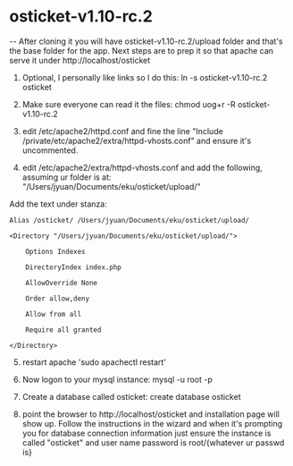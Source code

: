 # osticket-v1.10-rc.2
-- After cloning it you will have osticket-v1.10-rc.2/upload folder and that's the base folder for the app.  Next steps are to prep it so that apache can serve it under http://localhost/osticket

1) Optional, I personally like links so I do this: ln -s osticket-v1.10-rc.2 osticket

2) Make sure everyone can read it the files: chmod uog+r -R osticket-v1.10-rc.2

3) edit /etc/apache2/httpd.conf and fine the line "Include /private/etc/apache2/extra/httpd-vhosts.conf" and ensure it's uncommented.

4) edit /etc/apache2/extra/httpd-vhosts.conf and add the following, assuming ur folder is at: 
"/Users/jyuan/Documents/eku/osticket/upload/"

Add the text under <VirtualHost> stanza:

    Alias /osticket/ /Users/jyuan/Documents/eku/osticket/upload/

    <Directory "/Users/jyuan/Documents/eku/osticket/upload/">

        Options Indexes

        DirectoryIndex index.php

        AllowOverride None

        Order allow,deny

        Allow from all

        Require all granted

    </Directory>

5) restart apache 'sudo apachectl restart'

6) Now logon to your mysql instance: mysql -u root -p 

7) Create a database called osticket: create database osticket

8) point the browser to http://localhost/osticket and installation page will show up.  Follow the instructions in the wizard and when 
it's prompting you for database connection information just ensure the instance is called "osticket" and user name password is root/{whatever ur passwd is}
